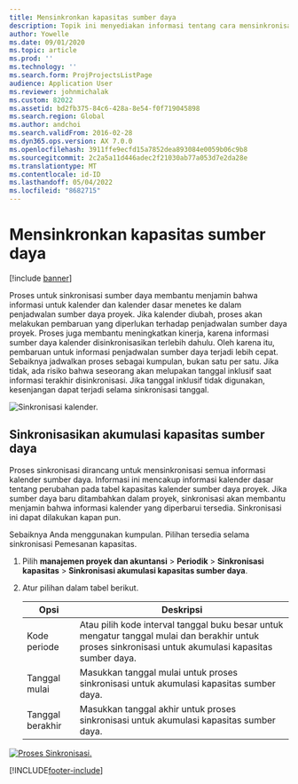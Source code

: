 ```yaml
---
title: Mensinkronkan kapasitas sumber daya
description: Topik ini menyediakan informasi tentang cara mensinkronisasi kapasitas sumber daya di seluruh kalender dan proyek.
author: Yowelle
ms.date: 09/01/2020
ms.topic: article
ms.prod: ''
ms.technology: ''
ms.search.form: ProjProjectsListPage
audience: Application User
ms.reviewer: johnmichalak
ms.custom: 82022
ms.assetid: bd2fb375-84c6-428a-8e54-f0f719045898
ms.search.region: Global
ms.author: andchoi
ms.search.validFrom: 2016-02-28
ms.dyn365.ops.version: AX 7.0.0
ms.openlocfilehash: 3911ffe9ecfd15a7852dea893084e0059b06c9b8
ms.sourcegitcommit: 2c2a5a11d446adec2f21030ab77a053d7e2da28e
ms.translationtype: MT
ms.contentlocale: id-ID
ms.lasthandoff: 05/04/2022
ms.locfileid: "8682715"
---
```

# <a name="synchronize-resource-capacity"></a>Mensinkronkan kapasitas sumber daya

[!include [banner](../includes/banner.md)]

Proses untuk sinkronisasi sumber daya membantu menjamin bahwa informasi untuk kalender dan kalender dasar menetes ke dalam penjadwalan sumber daya proyek. Jika kalender diubah, proses akan melakukan pembaruan yang diperlukan terhadap penjadwalan sumber daya proyek. Proses juga membantu meningkatkan kinerja, karena informasi sumber daya kalender disinkronisasikan terlebih dahulu. Oleh karena itu, pembaruan untuk informasi penjadwalan sumber daya terjadi lebih cepat. Sebaiknya jadwalkan proses sebagai kumpulan, bukan satu per satu. Jika tidak, ada risiko bahwa seseorang akan melupakan tanggal inklusif saat informasi terakhir disinkronisasi. Jika tanggal inklusif tidak digunakan, kesenjangan dapat terjadi selama sinkronisasi tanggal.

![Sinkronisasi kalender.](./media/projectresourcing04-1024x471.jpg)

## <a name="synchronize-resource-capacity-roll-ups"></a>Sinkronisasikan akumulasi kapasitas sumber daya

Proses sinkronisasi dirancang untuk mensinkronisasi semua informasi kalender sumber daya. Informasi ini mencakup informasi kalender dasar tentang perubahan pada tabel kapasitas kalender sumber daya proyek. Jika sumber daya baru ditambahkan dalam proyek, sinkronisasi akan membantu menjamin bahwa informasi kalender yang diperbarui tersedia. Sinkronisasi ini dapat dilakukan kapan pun.

Sebaiknya Anda menggunakan kumpulan. Pilihan tersedia selama sinkronisasi Pemesanan kapasitas.

1. Pilih **manajemen proyek dan akuntansi** &gt; **Periodik** &gt; **Sinkronisasi kapasitas** &gt; **Sinkronisasi akumulasi kapasitas sumber daya**.
2. Atur pilihan dalam tabel berikut.

    | Opsi      | Deskripsi |
    |-------------|-------------|
    | Kode periode | Atau pilih kode interval tanggal buku besar untuk mengatur tanggal mulai dan berakhir untuk proses sinkronisasi untuk akumulasi kapasitas sumber daya. |
    | Tanggal mulai  | Masukkan tanggal mulai untuk proses sinkronisasi untuk akumulasi kapasitas sumber daya. |
    | Tanggal berakhir    | Masukkan tanggal akhir untuk proses sinkronisasi untuk akumulasi kapasitas sumber daya. |

[![Proses Sinkronisasi.](./media/projectresourcing09.jpg)](./media/projectresourcing09.jpg)


[!INCLUDE[footer-include](../includes/footer-banner.md)]